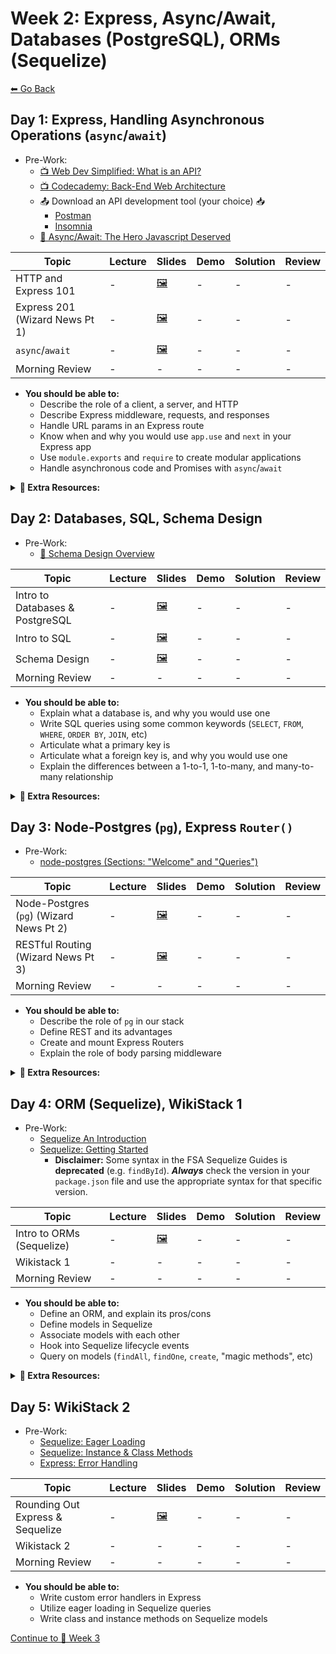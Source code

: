 # Week 2: Express, Async/Await, Databases (PostgreSQL), ORMs (Sequelize)

[⬅ Go Back](README.md)

## Day 1: Express, Handling Asynchronous Operations (`async`/`await`)

- Pre-Work:
  - [📺 Web Dev Simplified: What is an API?][what-is-an-api]
  - [📺 Codecademy: Back-End Web Architecture][codecademy-be-web-arch]
  - 📤 Download an API development tool (your choice) 📥
    - [Postman](https://www.postman.com/)
    - [Insomnia](https://insomnia.rest/)
  - [📖 Async/Await: The Hero Javascript Deserved][twilio-async-await]

[what-is-an-api]: https://youtu.be/tgbRY96q-KM
[codecademy-be-web-arch]: https://www.codecademy.com/articles/back-end-architecture
[twilio-async-await]: https://www.twilio.com/blog/2015/10/asyncawait-the-hero-javascript-deserved.html

| Topic                          | Lecture | Slides                  | Demo | Solution | Review |
| ------------------------------ | ------- | ----------------------- | ---- | -------- | ------ |
| HTTP and Express 101           | -       | [🖼️][express-101-slides] | -    | -        | -      |
| Express 201 (Wizard News Pt 1) | -       | [🖼️][express-201-slides] | -    | -        | -      |
| `async`/`await`                | -       | [🖼️][async-await-slides] | -    | -        | -      |
| Morning Review                 | -       | -                       | -    | -        | -      |

[//]: # " Paste in table above >> [📺][express-101-lec] "
[express-101-lec]: #paste-YouTube-link-here
[express-101-slides]: https://docs.google.com/presentation/d/17LTfUVqbK1bz9fMaejOvxebxit_2IomBnAxe7kqYK-E/edit?usp=sharing
[//]: # " Paste in table above >> [🧑‍💻][express-101-demo] "
[express-101-demo]: #link-demo-here
[//]: # " Paste in table above >> [📺][express-201-lec] "
[express-201-lec]: #paste-YouTube-link-here
[express-201-slides]: https://docs.google.com/presentation/d/1cS548bLr3YMkA9tdwviIzwVU-qO29uOuw_DSJoD4O1o/edit?usp=sharing
[//]: # " Paste in table above >> [🧑‍💻][express-201-demo] "
[express-201-demo]: #link-demo-here
[//]: # " Paste in table above >> [👾][express-wizard-1-sol] "
[express-wizard-1-sol]: ###
[//]: # " Paste in table above >> [📺][express-wizard-1-rev] "
[express-wizard-1-rev]: ###
[//]: # " Paste in table above >> [📺][async-await-lec] "
[async-await-lec]: #paste-YouTube-link-here
[async-await-slides]: https://docs.google.com/presentation/d/1lyOQtOBzNPx5gyc7hupZHdt-qn8XmhIN-xYRQhFal98/edit?usp=sharing
[//]: # " Paste in table above >> [🧑‍💻][async-await-demo] "
[async-await-demo]: ###
[//]: # " Paste in table above >> [👾][async-await-sol] "
[async-await-sol]: ###
[//]: # " Paste in table above >> [📺][am-rev-2-1] "
[am-rev-2-1]: #paste-YouTube-link-here
[//]: # " Paste in table above >> [🎟][am-rev-2-1-ticket] "
[am-rev-2-1-ticket]: #paste-google-form-link-here
[//]: # " Paste in table above >> [🧑‍💻][am-rev-2-1-demo] "
[am-rev-2-1-demo]: #link-demo-here
[//]: # " Paste in table above >> [👾][am-rev-2-1-sol] "
[am-rev-2-1-sol]: #paste-gist-here

- **You should be able to:**
  - Describe the role of a client, a server, and HTTP
  - Describe Express middleware, requests, and responses
  - Handle URL params in an Express route
  - Know when and why you would use `app.use` and `next` in your Express app
  - Use `module.exports` and `require` to create modular applications
  - Handle asynchronous code and Promises with `async`/`await`

**<details><summary>📎 Extra Resources:</summary>**

- [📖 A Simple Explanation of Express Middleware][express-middleware]
- [📖 Nodejs in Flames][nodejs-flames]

[express-middleware]: https://medium.com/@agoiabeladeyemi/a-simple-explanation-of-express-middleware-c68ea839f498
[nodejs-flames]: https://medium.com/netflix-techblog/node-js-in-flames-ddd073803aa4

</details>

## Day 2: Databases, SQL, Schema Design

- Pre-Work:
  - [📖 Schema Design Overview][schema-design]

[schema-design]: https://medium.com/@kimtnguyen/relational-database-schema-design-overview-70e447ff66f9

| Topic                           | Lecture | Slides             | Demo | Solution | Review |
| ------------------------------- | ------- | ------------------ | ---- | -------- | ------ |
| Intro to Databases & PostgreSQL | -       | [🖼️][db-slides]     | -    | -        | -      |
| Intro to SQL                    | -       | [🖼️][sql-slides]    | -    | -        | -      |
| Schema Design                   | -       | [🖼️][schema-slides] | -    | -        | -      |
| Morning Review                  | -       | -                  | -    | -        | -      |

[//]: # " Paste in table above >> [📺][db-lec] "
[db-lec]: #paste-YouTube-link-here
[db-slides]: https://docs.google.com/presentation/d/13VsDAKOCCJulTYtWSbg0gyDX4sqMRWaNVphE0okLmPM/edit?usp=sharing
[//]: # " Paste in table above >> [📺][sql-lec] "
[sql-lec]: #paste-YouTube-link-here
[sql-slides]: https://docs.google.com/presentation/d/1Wu-rfuuJ73MZfKX--mTdVXoYmOMFcd19ay-fvQuWAA4/edit?usp=sharing
[//]: # " Paste in table above >> [🧑‍💻][sql-demo] "
[sql-demo]: #link-demo-here
[//]: # " Paste in table above >> [📺][schema-lec] "
[schema-lec]: #paste-YouTube-link-here
[schema-slides]: https://docs.google.com/presentation/d/1P1z0qn5l5H2NCPp6xg7xDle_0NeDc8Go9eU1IJ_Hbnk/edit?usp=sharing
[//]: # " Paste in table above >> [📺][am-rev-2-2] "
[am-rev-2-2]: #paste-YouTube-link-here
[//]: # " Paste in table above >> [🎟][am-rev-2-2-ticket] "
[am-rev-2-2-ticket]: #paste-google-form-link-here
[//]: # " Paste in table above >> [🧑‍💻][am-rev-2-2-demo] "
[am-rev-2-2-demo]: #link-demo-here
[//]: # " Paste in table above >> [👾][am-rev-2-2-sol] "
[am-rev-2-2-sol]: #paste-gist-here

- **You should be able to:**
  - Explain what a database is, and why you would use one
  - Write SQL queries using some common keywords (`SELECT`, `FROM`, `WHERE`, `ORDER BY`, `JOIN`, etc)
  - Articulate what a primary key is
  - Articulate what a foreign key is, and why you would use one
  - Explain the differences between a 1-to-1, 1-to-many, and many-to-many relationship

**<details><summary>📎 Extra Resources:</summary>**

- [Normalization][normalization]
- [SQL-Relationships][sql-relationships]
- [SQLzoo][sql-zoo]
- [SQL vs NoSQL][sql-nosql]
- [📖 SQL W3schools][sql-w3]
- [📖 What is a RDBMS anyway?][rdbms-what]

[normalization]: https://opentextbc.ca/dbdesign01/chapter/chapter-12-normalization/
[sql-relationships]: https://code.tutsplus.com/articles/sql-for-beginners-part-3-database-relationships--net-8561
[sql-zoo]: https://sqlzoo.net/
[sql-nosql]: https://medium.com/xplenty-blog/the-sql-vs-nosql-difference-mysql-vs-mongodb-32c9980e67b2
[sql-w3]: https://www.w3schools.com/sql/sql_intro.asp
[rdbms-what]: https://www.codecademy.com/articles/what-is-rdbms-sql

</details>

## Day 3: Node-Postgres (`pg`), Express `Router()`

- Pre-Work:
  - [node-postgres (Sections: "Welcome" and "Queries")][pg-docs]

[pg-docs]: https://node-postgres.com/

| Topic                                   | Lecture | Slides                      | Demo | Solution | Review |
| --------------------------------------- | ------- | --------------------------- | ---- | -------- | ------ |
| Node-Postgres (`pg`) (Wizard News Pt 2) | -       | [🖼️][node-postgres-slides]   | -    | -        | -      |
| RESTful Routing (Wizard News Pt 3)      | -       | [🖼️][restful-express-slides] | -    | -        | -      |
| Morning Review                          | -       | -                           | -    | -        | -      |

[//]: # " Paste in table above >> [📺][node-postgres-lec] "
[node-postgres-lec]: #paste-YouTube-link-here
[node-postgres-slides]: https://docs.google.com/presentation/d/1oUojPIxCeJcGP0iPoX01XdBdJyBTI4sYuFPaMjRlPdE/edit?usp=sharing
[//]: # " Paste in table above >> [🧑‍💻][node-postgres-demo] "
[node-postgres-demo]: #link-demo-here
[//]: # " Paste in table above >> [👾][wizard-news-2-sol] "
[wizard-news-2-sol]: ###
[//]: # " Paste in table above >> [📺][wizard-news-2-rev] "
[wizard-news-2-rev]: ###
[//]: # " Paste in table above >> [📺][restful-express-lec] "
[restful-express-lec]: #paste-YouTube-link-here
[restful-express-slides]: https://docs.google.com/presentation/d/1O_hFzWApi9_mtLuCuvpkc4jna90JTOrfkNpJ5usmuVs/edit?usp=sharing
[//]: # " Paste in table above >> [🧑‍💻][restful-express-demo] "
[restful-express-demo]: #link-demo-here
[//]: # " Paste in table above >> [👾][wizard-news-3-sol] "
[wizard-news-3-sol]: ###
[//]: # " Paste in table above >> [📺][wizard-news-3-rev] "
[wizard-news-3-rev]: ###
[//]: # " Paste in table above >> [📺][am-rev-2-3] "
[am-rev-2-3]: #paste-YouTube-link-here
[//]: # " Paste in table above >> [🎟][am-rev-2-3-ticket] "
[am-rev-2-3-ticket]: #paste-google-form-link-here
[//]: # " Paste in table above >> [🧑‍💻][am-rev-2-3-demo] "
[am-rev-2-3-demo]: #link-demo-here
[//]: # " Paste in table above >> [👾][am-rev-2-3-sol] "
[am-rev-2-3-sol]: #paste-gist-here

- **You should be able to:**
  - Describe the role of `pg` in our stack
  - Define REST and its advantages
  - Create and mount Express Routers
  - Explain the role of body parsing middleware

**<details><summary>📎 Extra Resources:</summary>**

- **PostgreSQL**
  - [Documentation][psql-docs]
  - [Tutorial][psql-tutorial]
- **[node-postgres (`pg`)](https://node-postgres.com/)**
  - [Features: Connecting](https://node-postgres.com/features/connecting)
  - [Features: Queries](https://node-postgres.com/features/queries)
  - [API: `pg.Client`](https://node-postgres.com/api/client)
- **Express & RESTful Routing**
  - [Gist: REST Anti-Patterns and Mistakes][rest-mistakes]
  - [RESTful API Resource Naming Convention][restful-api-naming]
  - Express has reincorporated body parsing starting with **v4.16**:
    - [Stackoverflow: `express.json` vs `bodyParser.json`][bparser-v-express]
  - [How bodyParser() works](https://medium.com/@adamzerner/how-bodyparser-works-247897a93b90)

[psql-docs]: https://www.postgresql.org/docs/8.0/tutorial.html
[psql-tutorial]: http://www.postgresqltutorial.com/
[rest-mistakes]: https://gist.github.com/omriBernstein/9f9c5f39afacc84faf44503fd64369cb
[restful-api-naming]: https://restfulapi.net/resource-naming/
[bparser-v-express]: https://stackoverflow.com/a/47232318

</details>

## Day 4: ORM (Sequelize), WikiStack 1

- Pre-Work:
  - [Sequelize An Introduction][sequelize-intro]
  - [Sequelize: Getting Started][sequelize-guide]
    - **Disclaimer:** Some syntax in the FSA Sequelize Guides is **deprecated** (e.g. `findById`). **_Always_** check the version in your `package.json` file and use the appropriate syntax for that specific version.

[sequelize-intro]: https://youtu.be/qsDvJrGMSUY
[sequelize-guide]: https://sequelize-guides.netlify.app/getting-started/

| Topic                     | Lecture | Slides          | Demo | Solution | Review |
| ------------------------- | ------- | --------------- | ---- | -------- | ------ |
| Intro to ORMs (Sequelize) | -       | [🖼️][orm-slides] | -    | -        | -      |
| Wikistack 1               | -       | -               | -    | -        | -      |
| Morning Review            | -       | -               | -    | -        | -      |

[//]: # " Paste in table above >> [📺][orm-lec] "
[orm-lec]: #paste-YouTube-link-here
[orm-slides]: https://docs.google.com/presentation/d/1MmXN7IE33tR2SytUO5Ko8tyVZFZ4qHwIb5ENCsrUYzQ/edit?usp=sharing
[//]: # " Paste in table above >> [🧑‍💻][orm-demo] "
[orm-demo]: #link-demo-here
[//]: # " Paste in table above >> [👾][orm-sol] "
[orm-sol]: ###link-sequelize-lab-solution-here
[//]: # " Paste in table above >> [👾][wikistack-1-sol] "
[wikistack-1-sol]: ###
[//]: # " Paste in table above >> [📺][wikistack-1-rev] "
[wikistack-1-rev]: ###
[//]: # " Paste in table above >> [📺][am-rev-2-4] "
[am-rev-2-4]: #paste-YouTube-link-here
[//]: # " Paste in table above >> [🎟][am-rev-2-4-ticket] "
[am-rev-2-4-ticket]: #paste-google-form-link-here
[//]: # " Paste in table above >> [🧑‍💻][am-rev-2-4-demo] "
[am-rev-2-4-demo]: #link-demo-here
[//]: # " Paste in table above >> [👾][am-rev-2-4-sol] "
[am-rev-2-4-sol]: #paste-gist-here

- **You should be able to:**
  - Define an ORM, and explain its pros/cons
  - Define models in Sequelize
  - Associate models with each other
  - Hook into Sequelize lifecycle events
  - Query on models (`findAll`, `findOne`, `create`, "magic methods", etc)

**<details><summary>📎 Extra Resources:</summary>**

- [Official Sequelize Documentation](https://sequelize.org/master/)
- [How to Locate Magic Methods](https://gist.github.com/jbracht/1778e93ced532b902fc49d70a743ffb8)
- [Magic Methods Script](https://gist.github.com/b17z/916171a778c4ed7053d2052b0c6f7d55)
- [Lifecycle Methods](https://gist.github.com/Julissa93/6a6d29874d34a801d603d2522645025f)

</details>

## Day 5: WikiStack 2

- Pre-Work:
  - [Sequelize: Eager Loading][sequelize-eager]
  - [Sequelize: Instance & Class Methods][sequelize-methods]
  - [Express: Error Handling][express-error]

[sequelize-eager]: https://sequelize-guides.netlify.com/eager-loading/
[sequelize-methods]: https://sequelize-guides.netlify.com/instance-and-class-methods/
[express-error]: https://expressjs.com/en/guide/error-handling.html

| Topic                            | Lecture | Slides                   | Demo | Solution | Review |
| -------------------------------- | ------- | ------------------------ | ---- | -------- | ------ |
| Rounding Out Express & Sequelize | -       | [🖼️][rounding-out-slides] | -    | -        | -      |
| Wikistack 2                      | -       | -                        | -    | -        | -      |
| Morning Review                   | -       | -                        | -    | -        | -      |

[//]: # " Paste in table above >> [📺][rounding-out-lec] "
[rounding-out-lec]: #paste-YouTube-link-here
[rounding-out-slides]: https://docs.google.com/presentation/d/1QrlyvcJmexEATyZRBDr3D5GaU5rAqN_v4h9EK8xwYF0/edit?usp=sharing
[//]: # " Paste in table above >> [🧑‍💻][rounding-out-lec-demo] "
[rounding-out-lec-demo]: ###
[//]: # " Paste in table above >> [👾][wikistack-2-sol] "
[wikistack-2-sol]: ###
[//]: # " Paste in table above >> [📺][am-rev-2-5] "
[am-rev-2-5]: #paste-YouTube-link-here
[//]: # " Paste in table above >> [🎟][am-rev-2-5-ticket] "
[am-rev-2-5-ticket]: #paste-google-form-link-here
[//]: # " Paste in table above >> [🧑‍💻][am-rev-2-5-demo] "
[am-rev-2-5-demo]: #link-demo-here
[//]: # " Paste in table above >> [👾][am-rev-2-5-sol] "
[am-rev-2-5-sol]: #paste-gist-here

- **You should be able to:**
  - Write custom error handlers in Express
  - Utilize eager loading in Sequelize queries
  - Write class and instance methods on Sequelize models

[Continue to 📆 Week 3](WEEK3.md)
